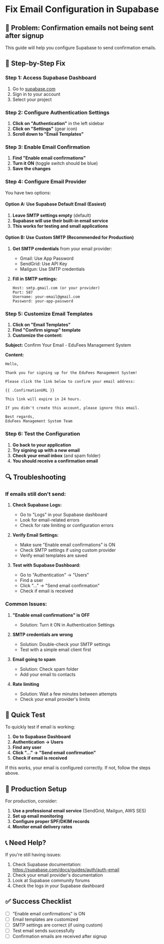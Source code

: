 # Fix Email Configuration in Supabase

## 🚨 Problem: Confirmation emails not being sent after signup

This guide will help you configure Supabase to send confirmation emails.

## 🔧 Step-by-Step Fix

### Step 1: Access Supabase Dashboard

1. Go to [supabase.com](https://supabase.com)
2. Sign in to your account
3. Select your project

### Step 2: Configure Authentication Settings

1. **Click on "Authentication"** in the left sidebar
2. **Click on "Settings"** (gear icon)
3. **Scroll down to "Email Templates"**

### Step 3: Enable Email Confirmation

1. **Find "Enable email confirmations"**
2. **Turn it ON** (toggle switch should be blue)
3. **Save the changes**

### Step 4: Configure Email Provider

You have two options:

#### Option A: Use Supabase Default Email (Easiest)

1. **Leave SMTP settings empty** (default)
2. **Supabase will use their built-in email service**
3. **This works for testing and small applications**

#### Option B: Use Custom SMTP (Recommended for Production)

1. **Get SMTP credentials** from your email provider:
   - Gmail: Use App Password
   - SendGrid: Use API Key
   - Mailgun: Use SMTP credentials

2. **Fill in SMTP settings:**
   ```
   Host: smtp.gmail.com (or your provider)
   Port: 587
   Username: your-email@gmail.com
   Password: your-app-password
   ```

### Step 5: Customize Email Templates

1. **Click on "Email Templates"**
2. **Find "Confirm signup" template**
3. **Customize the content:**

**Subject:** Confirm Your Email - EduFees Management System

**Content:**
```
Hello,

Thank you for signing up for the EduFees Management System!

Please click the link below to confirm your email address:

{{ .ConfirmationURL }}

This link will expire in 24 hours.

If you didn't create this account, please ignore this email.

Best regards,
EduFees Management System Team
```

### Step 6: Test the Configuration

1. **Go back to your application**
2. **Try signing up with a new email**
3. **Check your email inbox** (and spam folder)
4. **You should receive a confirmation email**

## 🔍 Troubleshooting

### If emails still don't send:

1. **Check Supabase Logs:**
   - Go to "Logs" in your Supabase dashboard
   - Look for email-related errors
   - Check for rate limiting or configuration errors

2. **Verify Email Settings:**
   - Make sure "Enable email confirmations" is ON
   - Check SMTP settings if using custom provider
   - Verify email templates are saved

3. **Test with Supabase Dashboard:**
   - Go to "Authentication" → "Users"
   - Find a user
   - Click "..." → "Send email confirmation"
   - Check if email is received

### Common Issues:

1. **"Enable email confirmations" is OFF**
   - Solution: Turn it ON in Authentication Settings

2. **SMTP credentials are wrong**
   - Solution: Double-check your SMTP settings
   - Test with a simple email client first

3. **Email going to spam**
   - Solution: Check spam folder
   - Add your email to contacts

4. **Rate limiting**
   - Solution: Wait a few minutes between attempts
   - Check your email provider's limits

## 📧 Quick Test

To quickly test if email is working:

1. **Go to Supabase Dashboard**
2. **Authentication → Users**
3. **Find any user**
4. **Click "..." → "Send email confirmation"**
5. **Check if email is received**

If this works, your email is configured correctly. If not, follow the steps above.

## 🚀 Production Setup

For production, consider:

1. **Use a professional email service** (SendGrid, Mailgun, AWS SES)
2. **Set up email monitoring**
3. **Configure proper SPF/DKIM records**
4. **Monitor email delivery rates**

## 📞 Need Help?

If you're still having issues:

1. Check Supabase documentation: https://supabase.com/docs/guides/auth/auth-email
2. Check your email provider's documentation
3. Look at Supabase community forums
4. Check the logs in your Supabase dashboard

## ✅ Success Checklist

- [ ] "Enable email confirmations" is ON
- [ ] Email templates are customized
- [ ] SMTP settings are correct (if using custom)
- [ ] Test email sends successfully
- [ ] Confirmation emails are received after signup 